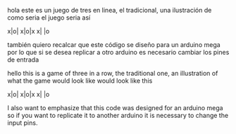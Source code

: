 hola este es un juego de tres en linea, el tradicional, una ilustración de como seria el juego seria así 

x|o|
x|o|x
x| |o

también quiero recalcar que este código se diseño para un arduino mega por lo que si se desea replicar a otro arduino es necesario cambiar los pines de entrada

hello this is a game of three in a row, the traditional one, an illustration of what the game would look like would look like this 

x|o|
x|o|x
x| |o

I also want to emphasize that this code was designed for an arduino mega so if you want to replicate it to another arduino it is necessary to change the input pins.
